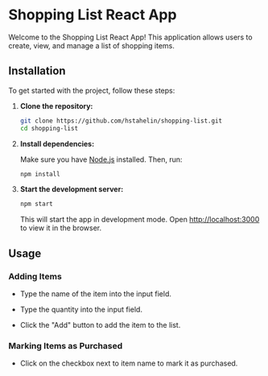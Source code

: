 # Shopping List React App

Welcome to the Shopping List React App! This application allows users to create, view, and manage a list of shopping items.

## Installation

To get started with the project, follow these steps:

1. **Clone the repository:**

   ```bash
   git clone https://github.com/hstahelin/shopping-list.git
   cd shopping-list
   ```

2. **Install dependencies:**

   Make sure you have [Node.js](https://nodejs.org/) installed. Then, run:

   ```bash
   npm install
   ```

3. **Start the development server:**

   ```bash
   npm start
   ```

   This will start the app in development mode. Open [http://localhost:3000](http://localhost:3000) to view it in the browser.

## Usage

### Adding Items

- Type the name of the item into the input field.
- Type the quantity into the input field.

- Click the "Add" button to add the item to the list.

### Marking Items as Purchased

- Click on the checkbox next to item name to mark it as purchased.

